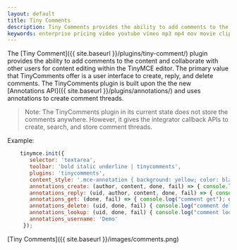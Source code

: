 ```yaml
---
layout: default
title: Tiny Comments
description: Tiny Comments provides the ability to add comments to the content and collaborate with other users for content editing.
keywords: enterprise pricing video youtube vimeo mp3 mp4 mov movie clip film comment commenting mediaembed media
---
```


The [Tiny Comment]({{ site.baseurl }}/plugins/tiny-comment/) plugin provides the ability to add comments to the content and collaborate with other users for content editing within the TinyMCE editor.
The primary value that TinyComments offer is a user interface to create, reply, and delete comments. The TinyComments plugin is built upon the the new [Annotations API]({{ site.baseurl }}/plugins/annotations/) and uses annotations to create comment threads.

> Note: The TinyComments plugin in its current state does not store the comments anywhere. However, it gives the integrator callback APIs to create, search, and store comment threads.

Example:

```js
    tinymce.init({
       selector: 'textarea',
       toolbar: 'bold italic underline | tinycomments',
       plugins: 'tinycomments',
       content_style: '.mce-annotation { background: yellow; color: black; } .tc-active-annotation {background: lime; color: black; }',
       annotations_create: (author, content, done, fail) => { console.log("comment created"); done(); },
       annotations_reply: (uid, author, content, done, fail) => { console.log("comment reply"); done(); },
       annotations_get: (done, fail) => { console.log("comment get"); done(); },
       annotations_delete: (uid, done, fail) { console.log("comment del"); done(); },
       annotations_lookup: (uid, done, fail) { console.log("comment lookup"); done(); },
       annotations_username: 'Demo'
     });
```

[Tiny Comments]({{ site.baseurl }}/images/comments.png)

